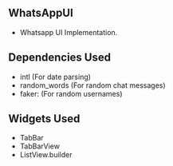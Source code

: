## WhatsAppUI

- Whatsapp UI Implementation.

## Dependencies Used

 - intl (For date parsing)
 - random_words (For random chat messages)
 - faker: (For random usernames)
 
 
## Widgets Used
- TabBar
- TabBarView
- ListView.builder


